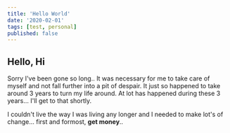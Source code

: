 ```yaml
---
title: 'Hello World'
date: '2020-02-01'
tags: [test, personal]
published: false
---
```


## Hello, Hi

Sorry I've been gone so long.. It was necessary for me to take care of myself and not fall further into a pit of despair. It just so happened to take around 3 years to turn my life around. At lot has happened during these 3 years... I'll get to that shortly.

I couldn't live the way I was living any longer and I needed to make lot's of change... first and formost, **get money**..
